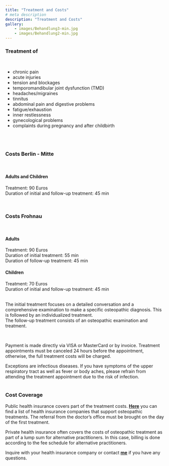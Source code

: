 ```yaml
---
title: "Treatment and Costs"
# meta description
description: "Treatment and Costs"
gallery: 
    - images/Behandlung3-min.jpg
    - images/Behandlung2-min.jpg
---  
```



### Treatment of  
<br>

* chronic pain
* acute injuries
* tension and blockages
* temporomandibular joint dysfunction (TMD)
* headaches/migraines
* tinnitus
* abdominal pain and digestive problems
* fatigue/exhaustion
* inner restlessness
* gynecological problems 
* complaints during pregnancy and after childbirth  
<br>
<br>  


### Costs Berlin - Mitte

<br>

#### Adults and Children <br>
Treatment: 90 Euros<br>
Duration of initial and follow-up treatment: 45 min

<br>

### Costs Frohnau

<br>

#### Adults<br>
Treatment: 90 Euros<br>
Duration of initial treatment: 55 min<br>
Duration of follow-up treatment: 45 min <br>

#### Children<br>
Treatment: 70 Euros<br>
Duration of initial and follow-up treatment: 45 min<br>
<br>


The initial treatment focuses on a detailed conversation and a comprehensive examination to make a specific osteopathic diagnosis. This is followed by an individualized treatment.  
The follow-up treatment consists of an osteopathic examination and treatment.  

<br>

Payment is made directly via VISA or MasterCard or by invoice.
Treatment appointments must be canceled 24 hours before the appointment, otherwise, the full treatment costs will be charged.
<br>

Exceptions are infectious diseases. If you have symptoms of the upper respiratory tract as well as fever or body aches, please refrain from attending the treatment appointment due to the risk of infection.
<br>
<br>

### Cost Coverage  
Public health insurance covers part of the treatment costs. **[Here](https://www.krankenkassen.de/gesetzliche-krankenkassen/leistungen-gesetzliche-krankenkassen/alternative-heilmethoden/osteopathie)** you can find a list of health insurance companies that support osteopathic treatments. The referral from the doctor’s office must be brought on the day of the first treatment.

Private health insurance often covers the costs of osteopathic treatment as part of a lump sum for alternative practitioners. In this case, billing is done according to the fee schedule for alternative practitioners.
  
Inquire with your health insurance company or contact **[me](https://www.osteopathiekammhoff.de/kontakt/ "Contact")** if you have any questions.  